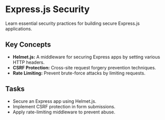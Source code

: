 # Express.js Security

Learn essential security practices for building secure Express.js applications.

## Key Concepts
- **Helmet.js:** A middleware for securing Express apps by setting various HTTP headers.
- **CSRF Protection:** Cross-site request forgery prevention techniques.
- **Rate Limiting:** Prevent brute-force attacks by limiting requests.

## Tasks
- Secure an Express app using Helmet.js.
- Implement CSRF protection in form submissions.
- Apply rate-limiting middleware to prevent abuse.
